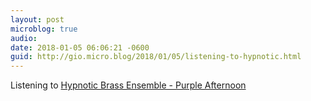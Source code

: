 ```yaml
---
layout: post
microblog: true
audio: 
date: 2018-01-05 06:06:21 -0600
guid: http://gio.micro.blog/2018/01/05/listening-to-hypnotic.html
---
```

Listening to [Hypnotic Brass Ensemble - Purple Afternoon](https://itunes.apple.com/us/album/purple-afternoon/1305831258?i=1305831278)

